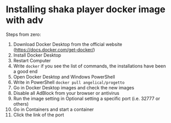 # Installing shaka player docker image with adv
Steps from zero:
1. Download Docker Desktop from the official website (https://docs.docker.com/get-docker/)
2. Install Docker Desktop
3. Restart Computer
4. Write `docker`  if you see the list of commands, the installations have been a good end
5. Open Docker Desktop and Windows PowerShell
6. Write in PowerShell `docker pull angelical/progetto`
7. Go in Docker Desktop images and check the new images
8. Disable all AdBlock from your browser or antivirus
8. Run the image setting in Optional setting a specific port (i.e. 32777 or others)
9. Go in Containers and start a container
10. Click the link of the port